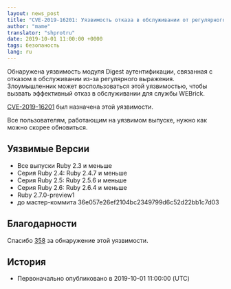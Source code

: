 ```yaml
---
layout: news_post
title: "CVE-2019-16201: Уязвимость отказа в обслуживании от регулярного выражения в дайджест-аутентификации WEBrick'а"
author: "mame"
translator: "shprotru"
date: 2019-10-01 11:00:00 +0000
tags: безопаность
lang: ru
---
```


Обнаружена уязвимость модуля Digest аутентификации, связанная с отказом в обслуживании из-за регулярного выражения.  Злоумышленник может воспользоваться этой уязвимостью, чтобы вызвать эффективный отказ в обслуживании для службы WEBrick.

[CVE-2019-16201](https://cve.mitre.org/cgi-bin/cvename.cgi?name=CVE-2019-16201) был назначена этой уязвимости.

Все пользователям, работающим на уязвимом выпуске, нужно как можно скорее обновиться.

## Уязвимые Версии

* Все выпуски Ruby 2.3 и меньше
* Серия Ruby 2.4: Ruby 2.4.7 и меньше
* Серия Ruby 2.5: Ruby 2.5.6 и меньше
* Серия Ruby 2.6: Ruby 2.6.4 и меньше
* Ruby 2.7.0-preview1
* до мастер-коммита 36e057e26ef2104bc2349799d6c52d22bb1c7d03

## Благодарности

Спасибо [358](https://hackerone.com/358) за обнаружение этой уязвимости.

## История

* Первоначально опубликовано в 2019-10-01 11:00:00 (UTC)
